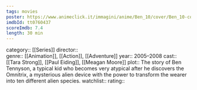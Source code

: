```yaml
---
tags: movies
poster: https://www.animeclick.it/immagini/anime/Ben_10/cover/Ben_10-cover.jpg
imdbId: tt0760437
scoreImdb: 7.4
length: 30 min
---
```


category:: [[Series]]
director::  
genre:: [[Animation]], [[Action]], [[Adventure]]
year:: 2005–2008
cast:: [[Tara Strong]], [[Paul Eiding]], [[Meagan Moore]]
plot:: The story of Ben Tennyson, a typical kid who becomes very atypical after he discovers the Omnitrix, a mysterious alien device with the power to transform the wearer into ten different alien species.
watchlist::
rating::
